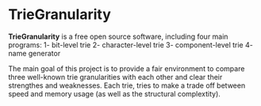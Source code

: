 # TrieGranularity
**TrieGranularity** is a free open source software, including four main programs:
  1- bit-level trie
  2- character-level trie
  3- component-level trie
  4- name generator

The main goal of this project is to provide a fair environment to compare three well-known trie granularities with
each other and clear their strengthes and weaknesses. Each trie, tries to make a trade off between speed and memory
usage (as well as the structural complextity).
